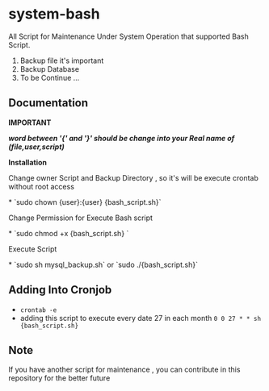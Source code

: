 system-bash
===========

All Script for Maintenance Under System Operation that supported Bash Script.
<ol>
<li> Backup file it's important </li>
<li> Backup Database </li>
<li> To be Continue ... </li>
</ol>

Documentation
-----------------------

<b> IMPORTANT </b>

<p><b><i>word between '{' and '}' should be change into your Real name of (file,user,script)</i></b> </p>

<strong> Installation </strong>

<p> Change owner Script and Backup Directory , so it's will be execute crontab without root access </p>
* `sudo chown {user}:{user} {bash_script.sh}`
<p> Change Permission for Execute Bash script </p>
* `sudo chmod +x {bash_script.sh} `<br/>
<p> Execute Script </p>
* `sudo sh mysql_backup.sh` or `sudo ./{bash_script.sh}`


Adding Into Cronjob
-------------------
* `crontab -e`
* adding this script to execute every date 27 in each month `0 0 27 * * sh {bash_script.sh} `


Note
-------

<p> If you have another script for maintenance , you can contribute in this repository for the better future </p>
